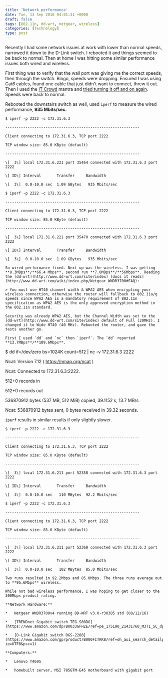 ```yaml
---
title: 'Network performance'
date: Tue, 13 Sep 2016 04:01:31 +0000
draft: false
tags: [802.11n, dd-wrt, netgear, wireless]
categories: [Technology]
type: post
---
```


Recently I had some network issues at work with lower than normal speeds, narrowed it down to the D-Link switch. I rebooted it and things seemed to be back to normal. Then at home I was hitting some similar performance issues both wired and wireless.

First thing was to verify that the wall port was giving me the correct speeds, then through the switch. Bingo, speeds were dropping. Ensured I was using Cat6 cables, found one cable that just didn't want to connect, threw it out. Then I used the [IT Crowd](https://en.wikipedia.org/wiki/The_IT_Crowd) mantra and [tried turning it off and on again](https://www.youtube.com/watch?v=p85xwZ_OLX0). Speeds were back to normal.

Rebooted the downstairs switch as well, used `iperf` to measure the wired performance, **935 Mbits/sec.**

```
$ iperf -p 2222 -c 172.31.6.3

------------------------------------------------------------

Client connecting to 172.31.6.3, TCP port 2222

TCP window size: 85.0 KByte (default)

------------------------------------------------------------

\[  3\] local 172.31.6.221 port 35464 connected with 172.31.6.3 port 2222

\[ ID\] Interval       Transfer     Bandwidth

\[  3\]  0.0-10.0 sec  1.09 GBytes   935 Mbits/sec

$ iperf -p 2222 -c 172.31.6.3

------------------------------------------------------------

Client connecting to 172.31.6.3, TCP port 2222

TCP window size: 85.0 KByte (default)

------------------------------------------------------------

\[  3\] local 172.31.6.221 port 35470 connected with 172.31.6.3 port 2222

\[ ID\] Interval       Transfer     Bandwidth

\[  3\]  0.0-10.0 sec  1.09 GBytes   935 Mbits/sec

So wired performance fixed. Next up was the wireless. I was getting **8.3MBps**/**66.4 Mbps**, second run **7.0MBps**/**56Mbps**. Reading the [dd-wrt](http://www.dd-wrt.com/site/index) [docs it reads](http://www.dd-wrt.com/wiki/index.php/Netgear_WNDR3700#FAQ):

> You must use HT40 channel width & WPA2 AES when encrypting your wireless connection, otherwise the router will fallback to 802.11a/g speeds since WPA2 AES is a mandatory requirement of 802.11n specification as WPA2 AES is the only approved encryption method in the 802.11n standard.

Security was already WPA2 AES, but the Channel Width was set to the [dd-wrt](http://www.dd-wrt.com/site/index) default of Full (20MHz). I changed it to Wide HT40 (40 MHz). Rebooted the router, and gave the tests another go.

First I used `dd` and `nc` then `iperf`. The `dd` reported **13.7MBps**/**109.6Mbps**.

```
$ dd if=/dev/zero bs=1024K count=512 | nc -v 172.31.6.3 2222

Ncat: Version 7.12 ( https://nmap.org/ncat )

Ncat: Connected to 172.31.6.3:2222.

512+0 records in

512+0 records out

536870912 bytes (537 MB, 512 MiB) copied, 39.1152 s, 13.7 MB/s

Ncat: 536870912 bytes sent, 0 bytes received in 39.32 seconds.

`iperf` results in similar results if only slightly slower.

```
$ iperf -p 2222 -c 172.31.6.3

------------------------------------------------------------

Client connecting to 172.31.6.3, TCP port 2222

TCP window size: 85.0 KByte (default)

------------------------------------------------------------

\[  3\] local 172.31.6.211 port 52358 connected with 172.31.6.3 port 2222

\[ ID\] Interval       Transfer     Bandwidth

\[  3\]  0.0-10.0 sec   110 MBytes  92.2 Mbits/sec

$ iperf -p 2222 -c 172.31.6.3

------------------------------------------------------------

Client connecting to 172.31.6.3, TCP port 2222

TCP window size: 85.0 KByte (default)

------------------------------------------------------------

\[  3\] local 172.31.6.211 port 52360 connected with 172.31.6.3 port 2222

\[ ID\] Interval       Transfer     Bandwidth

\[  3\]  0.0-10.0 sec   102 MBytes  85.0 Mbits/sec

Two runs resulted in 92.2Mbps and 85.0Mbps. The three runs average out to **95.6Mbps** wireless.

While not bad wireless performance, I was hoping to get closer to the 300Mbps product rating.

**Network Hardware:**

*   Netgear WNDR3700v4 running DD-WRT v3.0-r30385 std (08/12/16)

*   [TRENDnet Gigabit switch TEG-S80DG](https://www.amazon.com/dp/B0033GFH2E/ref=pe_175190_21431760_M3T1_SC_dp_2)

*   [D-Link Gigabit switch DGS-2208](https://www.amazon.com/gp/product/B000FITKK8/ref=oh_aui_search_detailpage?ie=UTF8&psc=1)

**Computers:**

*   Lenovo T460S

*   homebuilt server, MSI 785GTM-E45 motherboard with gigabit port




```
```
```